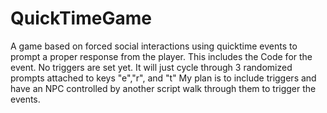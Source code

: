 # QuickTimeGame
A game based on forced social interactions using quicktime events to prompt a proper response from the player.
This includes the Code for the event. No triggers are set yet. It will just cycle through 3 randomized prompts attached to keys "e","r", and "t"
My plan is to include triggers and have an NPC controlled by another script walk through them to trigger the events.
